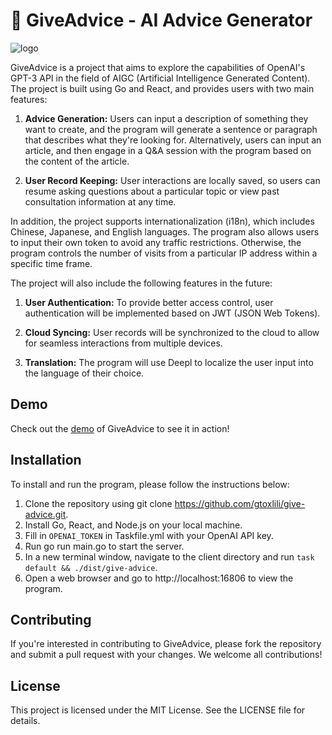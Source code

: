 # 🤖 GiveAdvice - AI Advice Generator
![logo](https://cdn.jsdelivr.net/gh/gtoxlili/give-advice/frontend/src/assets/logo.png)

GiveAdvice is a project that aims to explore the capabilities of OpenAI's GPT-3 API in the field of AIGC (Artificial Intelligence Generated Content). The project is built using Go and React, and provides users with two main features:

1. **Advice Generation:** Users can input a description of something they want to create, and the program will generate a sentence or paragraph that describes what they're looking for. Alternatively, users can input an article, and then engage in a Q&A session with the program based on the content of the article.

2. **User Record Keeping:** User interactions are locally saved, so users can resume asking questions about a particular topic or view past consultation information at any time.

In addition, the project supports internationalization (i18n), which includes Chinese, Japanese, and English languages. The program also allows users to input their own token to avoid any traffic restrictions. Otherwise, the program controls the number of visits from a particular IP address within a specific time frame.

The project will also include the following features in the future:

1. **User Authentication:** To provide better access control, user authentication will be implemented based on JWT (JSON Web Tokens).

2. **Cloud Syncing:** User records will be synchronized to the cloud to allow for seamless interactions from multiple devices.

3. **Translation:** The program will use Deepl to localize the user input into the language of their choice.

## Demo
Check out the [demo](https://ai.gtio.work/) of GiveAdvice to see it in action!

## Installation
To install and run the program, please follow the instructions below:

1. Clone the repository using git clone https://github.com/gtoxlili/give-advice.git.
2. Install Go, React, and Node.js on your local machine.
3. Fill in `OPENAI_TOKEN` in Taskfile.yml with your OpenAI API key.
4. Run go run main.go to start the server.
5. In a new terminal window, navigate to the client directory and run `task default && ./dist/give-advice`.
6. Open a web browser and go to http://localhost:16806 to view the program.

## Contributing
If you're interested in contributing to GiveAdvice, please fork the repository and submit a pull request with your changes. We welcome all contributions!

## License
This project is licensed under the MIT License. See the LICENSE file for details.

